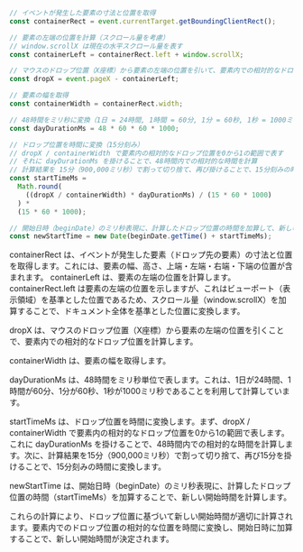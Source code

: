 ```jsx
// イベントが発生した要素の寸法と位置を取得
const containerRect = event.currentTarget.getBoundingClientRect();

// 要素の左端の位置を計算（スクロール量を考慮）
// window.scrollX は現在の水平スクロール量を表す
const containerLeft = containerRect.left + window.scrollX;

// マウスのドロップ位置（X座標）から要素の左端の位置を引いて、要素内での相対的なドロップ位置を計算
const dropX = event.pageX - containerLeft;

// 要素の幅を取得
const containerWidth = containerRect.width;

// 48時間をミリ秒に変換（1日 = 24時間, 1時間 = 60分, 1分 = 60秒, 1秒 = 1000ミリ秒）
const dayDurationMs = 48 * 60 * 60 * 1000;

// ドロップ位置を時間に変換（15分刻み）
// dropX / containerWidth で要素内の相対的なドロップ位置を0から1の範囲で表す
// それに dayDurationMs を掛けることで、48時間内での相対的な時間を計算
// 計算結果を 15分（900,000ミリ秒）で割って切り捨て、再び掛けることで、15分刻みの時間に変換
const startTimeMs =
  Math.round(
    ((dropX / containerWidth) * dayDurationMs) / (15 * 60 * 1000)
  ) *
  (15 * 60 * 1000);

// 開始日時（beginDate）のミリ秒表現に、計算したドロップ位置の時間を加算して、新しい開始時間を計算
const newStartTime = new Date(beginDate.getTime() + startTimeMs);
```

containerRect は、イベントが発生した要素（ドロップ先の要素）の寸法と位置を取得します。これには、要素の幅、高さ、上端・左端・右端・下端の位置が含まれます。
containerLeft は、要素の左端の位置を計算します。containerRect.left は要素の左端の位置を示しますが、これはビューポート（表示領域）を基準とした位置であるため、スクロール量（window.scrollX）を加算することで、ドキュメント全体を基準とした位置に変換します。

dropX は、マウスのドロップ位置（X座標）から要素の左端の位置を引くことで、要素内での相対的なドロップ位置を計算します。

containerWidth は、要素の幅を取得します。

dayDurationMs は、48時間をミリ秒単位で表します。これは、1日が24時間、1時間が60分、1分が60秒、1秒が1000ミリ秒であることを利用して計算しています。

startTimeMs は、ドロップ位置を時間に変換します。まず、dropX / containerWidth で要素内の相対的なドロップ位置を0から1の範囲で表します。これに dayDurationMs を掛けることで、48時間内での相対的な時間を計算します。次に、計算結果を15分（900,000ミリ秒）で割って切り捨て、再び15分を掛けることで、15分刻みの時間に変換します。

newStartTime は、開始日時（beginDate）のミリ秒表現に、計算したドロップ位置の時間（startTimeMs）を加算することで、新しい開始時間を計算します。

これらの計算により、ドロップ位置に基づいて新しい開始時間が適切に計算されます。要素内でのドロップ位置の相対的な位置を時間に変換し、開始日時に加算することで、新しい開始時間が決定されます。
